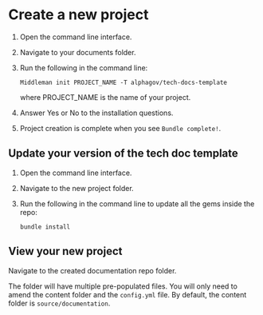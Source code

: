 # Create a new project

1. Open the command line interface.

1. Navigate to your documents folder.

1. Run the following in the command line:

    ```
    Middleman init PROJECT_NAME -T alphagov/tech-docs-template
    ```
    where PROJECT_NAME is the name of your project.
    
1. Answer Yes or No to the installation questions.

1. Project creation is complete when you see `Bundle complete!`.
    
## Update your version of the tech doc template

1. Open the command line interface.

1. Navigate to the new project folder.

1. Run the following in the command line to update all the gems inside the repo:

    ```
    bundle install
    ```

## View your new project

Navigate to the created documentation repo folder.

The folder will have multiple pre-populated files. You will only need to amend the content folder and the `config.yml` file. By default, the content folder is `source/documentation`.

